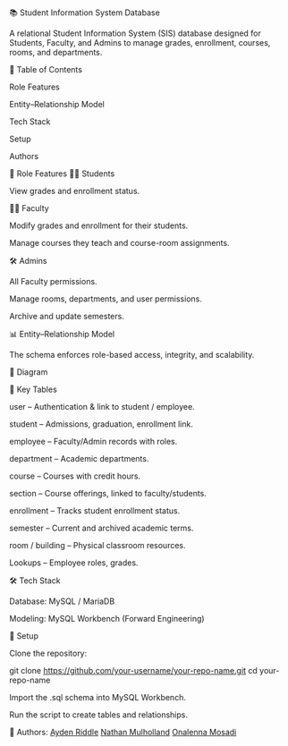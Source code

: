 📚 Student Information System Database

A relational Student Information System (SIS) database designed for Students, Faculty, and Admins to manage grades, enrollment, courses, rooms, and departments.

📑 Table of Contents

Role Features

Entity–Relationship Model

Tech Stack

Setup

Authors

🚀 Role Features
👩‍🎓 Students

View grades and enrollment status.

👨‍🏫 Faculty

Modify grades and enrollment for their students.

Manage courses they teach and course-room assignments.

🛠️ Admins

All Faculty permissions.

Manage rooms, departments, and user permissions.

Archive and update semesters.

📊 Entity–Relationship Model

The schema enforces role-based access, integrity, and scalability.

📐 Diagram

🔑 Key Tables

user – Authentication & link to student / employee.

student – Admissions, graduation, enrollment link.

employee – Faculty/Admin records with roles.

department – Academic departments.

course – Courses with credit hours.

section – Course offerings, linked to faculty/students.

enrollment – Tracks student enrollment status.

semester – Current and archived academic terms.

room / building – Physical classroom resources.

Lookups – Employee roles, grades.

🛠️ Tech Stack

Database: MySQL / MariaDB

Modeling: MySQL Workbench (Forward Engineering)

📌 Setup

Clone the repository:

git clone https://github.com/your-username/your-repo-name.git
cd your-repo-name


Import the .sql schema into MySQL Workbench.

Run the script to create tables and relationships.

👥 Authors:
[Ayden Riddle](https://www.github.com/ayridd03)
[Nathan Mulholland](https://github.com/Beast1692)
[Onalenna Mosadi](https://github.com/onmosa01)
